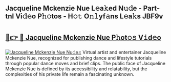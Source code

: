 ## Jacqueline Mckenzie Nue L𝚎a𝚔ed N𝚞𝚍e - Part-tnI Vi𝚍𝚎o P𝚑𝚘tos - H𝚘𝚝 O𝚗𝚕yf𝚊ns L𝚎a𝚔s JBF9v

# <h2><a href="http://kf7h9up.oniu.top/?m=Jacqueline+Mckenzie+Nue">🔗👉 🔴 Jacqueline Mckenzie Nue P𝚑ot𝚘𝚜 V𝚒d𝚎o</a></h2>

[![Jacqueline Mckenzie Nue Nu𝚍e𝚜](https://i.imgur.com/0qMVB7G.gif)](http://kf7h9up.oniu.top/?m=Jacqueline+Mckenzie+Nue)
Virtual artist and entertainer Jacqueline Mckenzie Nue, recognized for publishing dance and lifestyle tutorials through popular dance moves and brief clips. The public face of Jacqueline Mckenzie Nue is defined by its accessibility and relatability, but the complexities of his private life remain a fascinating unknown.  
